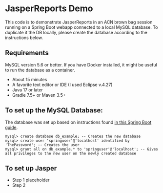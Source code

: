 # JasperReports Demo

This code is to demonstrate JasperReports in an ACN brown bag session running on a Spring Boot webapp connected to a local MySQL database. To duplicate it the DB locally, please create the database according to the instructions below.

## Requirements
MySQL version 5.6 or better. If you have Docker installed, it might be useful to run the database as a container.

 - About 15 minutes
 - A favorite text editor or IDE (I used Eclipse v.4.27)
 - Java 17 or later
 - Gradle 7.5+ or Maven 3.5+


## To set up the MySQL Database:
The database was set up based on instructions found [in this Spring Boot guide](https://spring.io/guides/gs/accessing-data-mysql/).
```
mysql> create database db_example; -- Creates the new database
mysql> create user 'springuser'@'localhost' identified by 'ThePassword'; -- Creates the user
mysql> grant all on db_example.* to 'springuser'@'localhost'; -- Gives all privileges to the new user on the newly created database
```
## To set up Jasper
- Step 1 placeholder
- Step 2
